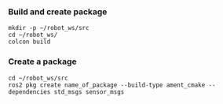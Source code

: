 ### Build and create package

```
mkdir -p ~/robot_ws/src
cd ~/robot_ws/
colcon build
```

### Create a package

```
cd ~/robot_ws/src
ros2 pkg create name_of_package --build-type ament_cmake --dependencies std_msgs sensor_msgs
